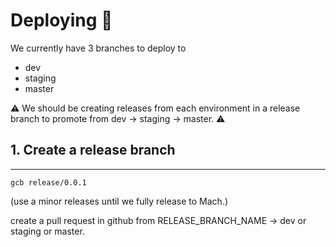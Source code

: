 # Deploying 🚀

We currently have 3 branches to deploy to 
- dev
- staging 
- master

⚠️ We should be creating releases from each environment in a release branch to promote from dev -> staging -> master. ⚠️

## 1. Create a release branch  
--- 


`gcb release/0.0.1` 

(use a minor releases until we fully release to Mach.)

create a pull request in github from RELEASE_BRANCH_NAME -> dev or staging or master.